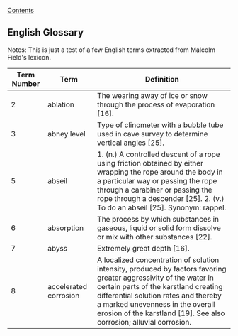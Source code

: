 [Contents](Contents.md)

## English Glossary

Notes: This is just a test of a few English terms extracted from Malcolm Field's
lexicon.

| Term Number | Term | Definition |
| ----------- | ---- | ---------- |
| 2 | ablation | The wearing away of ice or snow through the process of evaporation [16].  |
| 3 | abney level | Type of clinometer with a bubble tube used in cave survey to determine vertical angles [25].  |
| 5 | abseil | 1. (n.) A controlled descent of a rope using friction obtained by either wrapping the rope around the body in a particular way or passing the rope through a carabiner or passing the rope through a descender [25].  2. (v.) To do an abseil [25].  Synonym: rappel. |
| 6 | absorption | The process by which substances in gaseous, liquid or solid form dissolve or mix with other substances [22]. |
| 7 | abyss | Extremely great depth [16].  |
| 8 | accelerated corrosion | A localized concentration of solution intensity, produced by factors favoring greater aggressivity of the water in certain parts of the karstland creating differential solution rates and thereby a marked unevenness in the overall erosion of the karstland [19]. See also corrosion; alluvial corrosion. |


